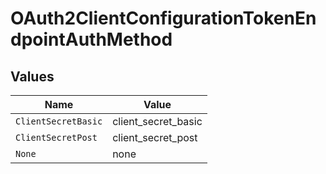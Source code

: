 # OAuth2ClientConfigurationTokenEndpointAuthMethod


## Values

| Name                | Value               |
| ------------------- | ------------------- |
| `ClientSecretBasic` | client_secret_basic |
| `ClientSecretPost`  | client_secret_post  |
| `None`              | none                |